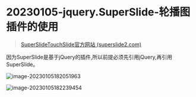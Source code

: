 # 20230105-jquery.SuperSlide-轮播图插件的使用

> [SuperSlideTouchSlide官方网站 (superslide2.com)](http://www.superslide2.com/)

因为SuperSlide是基于jQuery的插件,所以前提必须先引用jQuery,再引用SuperSlide。

![image-20230105182051963](https://s2.loli.net/2023/01/05/1XhkNRQoBzEdx6K.png)

![image-20230105182239454](https://s2.loli.net/2023/01/05/SI6XMkDYQeWoPLh.png)
